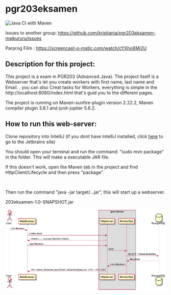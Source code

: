 # pgr203eksamen
![Java CI with Maven](https://github.com/kristiania/pgr203innevering3-Lexberg/workflows/Java%20CI%20with%20Maven/badge.svg)

Issues to another group: https://github.com/kristiania/pgr203eksamen-maikururu/issues


Parprog Film : https://screencast-o-matic.com/watch/cYXho6Mj2U

<h2>Description for this project:</h2>

<p>
This project is a exam in PGR203 (Advanced Java).
The project itself is a Webserver that's let you create workers with first name, last name and Email.  .
you can also Creat tasks for Workers, everything is simple in the http://localhost:8080/index.html that's guid you to the different pages.

The project is running on Maven-sunfire-plugin version 2.22.2, Maven compiler plugin 3.8.1 and junit-jupiter 5.6.2.    
</p>


<h2>How to run this web-server:</h2>
<p>Clone repository into IntelliJ (if you dont have IntelliJ installed, click <a href="https://www.jetbrains.com/idea/download">here</a> to go to the Jetbrains site)</p>
<p>You should open your terminal and run the command: "sudo mvn package" in the folder. This will make a executable JAR file.</p>
<p>If this doesn't work, open the Maven tab in the project and find HttpClient/Lifecycle and then press "package".</p>

<br>

<p> Then run the command "java -jar target/...jar", this will start up a webserver. </p>

<p>203eksamen-1.0-SNAPSHOT.jar</p>



![Server Structure](docs/server_structure.png)

